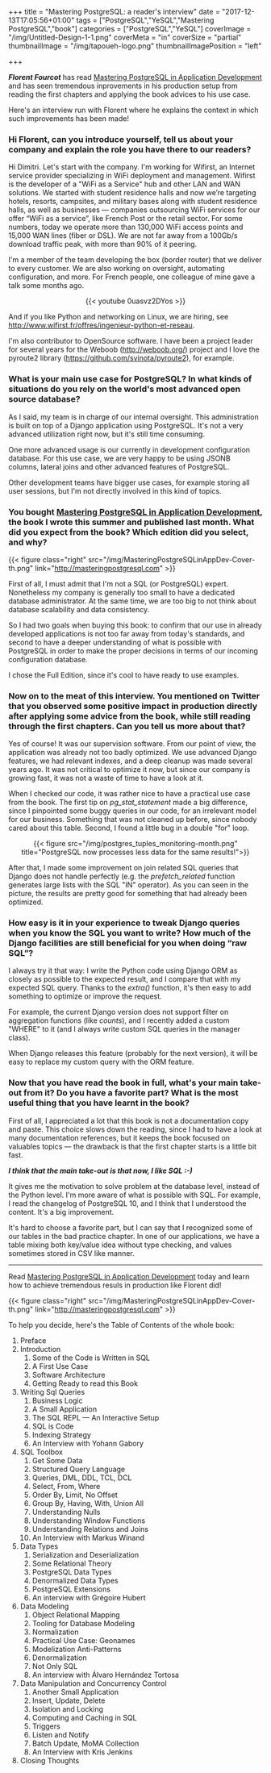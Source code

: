 +++
title = "Mastering PostgreSQL: a reader's interview"
date = "2017-12-13T17:05:56+01:00"
tags = ["PostgreSQL","YeSQL","Mastering PostgreSQL","book"]
categories = ["PostgreSQL","YeSQL"]
coverImage = "/img/Untitled-Design-1-1.png"
coverMeta = "in"
coverSize = "partial"
thumbnailImage = "/img/tapoueh-logo.png"
thumbnailImagePosition = "left"

+++

***Florent Fourcot*** has read [Mastering PostgreSQL in Application
Development](http://masteringpostgresql.com) and has seen tremendous
inprovements in his production setup from reading the first chapters and
applying the book advices to his use case.

Here's an interview run with Florent where he explains the context in which
such improvements has been made!

<!--more-->

### Hi Florent, can you introduce yourself, tell us about your company and explain the role you have there to our readers?

Hi Dimitri. Let's start with the company. I'm working for Wifirst, an
Internet service provider specializing in WiFi deployment and management.
Wifirst is the developer of a "WiFi as a Service" hub and other LAN and WAN
solutions. We started with student residence halls and now we’re targeting
hotels, resorts, campsites, and military bases along with student residence
halls, as well as businesses — companies outsourcing WiFi services for our
offer “WiFi as a service”, like French Post or the retail sector. For some
numbers, today we operate more than 130,000 WiFi access points and 15,000
WAN lines (fiber or DSL). We are not far away from a 100Gb/s download
traffic peak, with more than 90% of it peering.

I'm a member of the team developing the box (border router) that we deliver
to every customer. We are also working on oversight, automating
configuration, and more. For French people, one colleague of mine gave a
talk some months ago.

<center>

{{< youtube 0uasvz2DYos >}}

</center>

 And if you like Python and networking on Linux, we are hiring, see
 <http://www.wifirst.fr/offres/ingenieur-python-et-reseau>.

I'm also contributor to OpenSource software. I have been a project leader
for several years for the Weboob (http://weboob.org/) project and I love the
pyroute2 library (https://github.com/svinota/pyroute2), for example.

### What is your main use case for PostgreSQL? In what kinds of situations do you rely on the world's most advanced open source database?

As I said, my team is in charge of our internal oversight. This
administration is built on top of a Django application using PostgreSQL.
It's not a very advanced utilization right now, but it's still time
consuming.

One more advanced usage is our currently in development configuration
database. For this use case, we are very happy to be using JSONB columns,
lateral joins and other advanced features of PostgreSQL.

Other development teams have bigger use cases, for example storing all user
sessions, but I'm not directly involved in this kind of topics.

### You bought [Mastering PostgreSQL in Application Development](https://masteringpostgresql.com), the book I wrote this summer and published last month. What did you expect from the book? Which edition did you select, and why?

{{< figure class="right"
             src="/img/MasteringPostgreSQLinAppDev-Cover-th.png"
            link="http://masteringpostgresql.com" >}}

First of all, I must admit that I'm not a SQL (or PostgreSQL) expert.
Nonetheless my company is generally too small to have a dedicated database
administrator. At the same time, we are too big to not think about database
scalability and data consistency.

So I had two goals when buying this book: to confirm that our use in already
developed applications is not too far away from today's standards, and
second to have a deeper understanding of what is possible with PostgreSQL in
order to make the proper decisions in terms of our incoming configuration
database.


I chose the Full Edition, since it's cool to have ready to use examples.

### Now on to the meat of this interview. You mentioned on Twitter that you observed some positive impact in production directly after applying some advice from the book, while still reading through the first chapters. Can you tell us more about that?

Yes of course! It was our supervision software. From our point of view, the
application was already not too badly optimized. We use advanced Django
features, we had relevant indexes, and a deep cleanup was made several years
ago. It was not critical to optimize it now, but since our company is
growing fast, it was not a waste of time to have a look at it.

When I checked our code, it was rather nice to have a practical use case
from the book. The first tip on *pg_stat_statement* made a big difference,
since I pinpointed some buggy queries in our code, for an irrelevant model
for our business. Something that was not cleaned up before, since nobody
cared about this table. Second, I found a little bug in a double "for" loop.

<center>

{{< figure src="/img/postgres_tuples_monitoring-month.png"
          title="PostgreSQL now processes less data for the same results!">}}

</center>

After that, I made some improvement on join related SQL queries that Django
does not handle perfectly (e.g. the *prefetch_related* function generates
large lists with the SQL "IN" operator). As you can seen in the picture, the
results are pretty good for something that had already been optimized.

### How easy is it in your experience to tweak Django queries when you know the SQL you want to write? How much of the Django facilities are still beneficial for you when doing “raw SQL”?

I always try it that way: I write the Python code using Django ORM as
closely as possible to the expected result, and I compare that with my
expected SQL query. Thanks to the *extra()* function, it's then easy to add
something to optimize or improve the request.

For example, the current Django version does not support filter on
aggregation functions (like *counts*), and I recently added a custom "WHERE"
to it (and I always write custom SQL queries in the manager class).

When Django releases this feature (probably for the next version), it will
be easy to replace my custom query with the ORM feature.


### Now that you have read the book in full, what's your main take-out from it? Do you have a favorite part? What is the most useful thing that you have learnt in the book?

First of all, I appreciated a lot that this book is not a documentation copy
and paste. This choice slows down the reading, since I had to have a look at
many documentation references, but it keeps the book focused on valuables
topics — the drawback is that the first chapter starts is a little bit fast.

***I think that the main take-out is that now, I like SQL :-)***

It gives me the motivation to solve problem at the database level, instead
of the Python level. I'm more aware of what is possible with SQL. For
example, I read the changelog of PostgreSQL 10, and I think that I
understood the content. It's a big improvement.

It's hard to choose a favorite part, but I can say that I recognized some of
our tables in the bad practice chapter. In one of our applications, we have
a table mixing both key/value idea without type checking, and values
sometimes stored in CSV like manner.

<hr />

Read [Mastering PostgreSQL in Application
Development](http://masteringpostgresql.com) today and learn how to achieve
tremendous resuls in production like Florent did!

{{< figure class="right"
             src="/img/MasteringPostgreSQLinAppDev-Cover-th.png"
            link="http://masteringpostgresql.com" >}}

To help you decide, here's the Table of Contents of the whole book:

  1. Preface
  2. Introduction
       1. Some of the Code is Written in SQL
       2. A First Use Case
       3. Software Architecture
       4. Getting Ready to read this Book
  3. Writing Sql Queries 
       1. Business Logic
       2. A Small Application
       3. The SQL REPL — An Interactive Setup 
       4. SQL is Code
       5. Indexing Strategy 
       6. An Interview with Yohann Gabory
  4. SQL Toolbox
       1. Get Some Data
       2. Structured Query Language
       3. Queries, DML, DDL, TCL, DCL
       4. Select, From, Where
       5. Order By, Limit, No Offset
       6. Group By, Having, With, Union All
       7. Understanding Nulls
       8. Understanding Window Functions
       9. Understanding Relations and Joins
       10. An Interview with Markus Winand
  5. Data Types 
       1. Serialization and Deserialization
       2. Some Relational Theory
       3. PostgreSQL Data Types
       4. Denormalized Data Types 
       5. PostgreSQL Extensions
       6. An interview with Grégoire Hubert
  6. Data Modeling 
       1. Object Relational Mapping
       2. Tooling for Database Modeling
       3. Normalization
       4. Practical Use Case: Geonames 
       5. Modelization Anti-Patterns
       6. Denormalization
       7. Not Only SQL
       8. An interview with Álvaro Hernández Tortosa
  7. Data Manipulation and Concurrency Control 
       1. Another Small Application
       2. Insert, Update, Delete
       3. Isolation and Locking 
       4. Computing and Caching in SQL 
       5. Triggers 
       6. Listen and Notify 
       7. Batch Update, MoMA Collection 
       8. An Interview with Kris Jenkins
  8. Closing Thoughts


